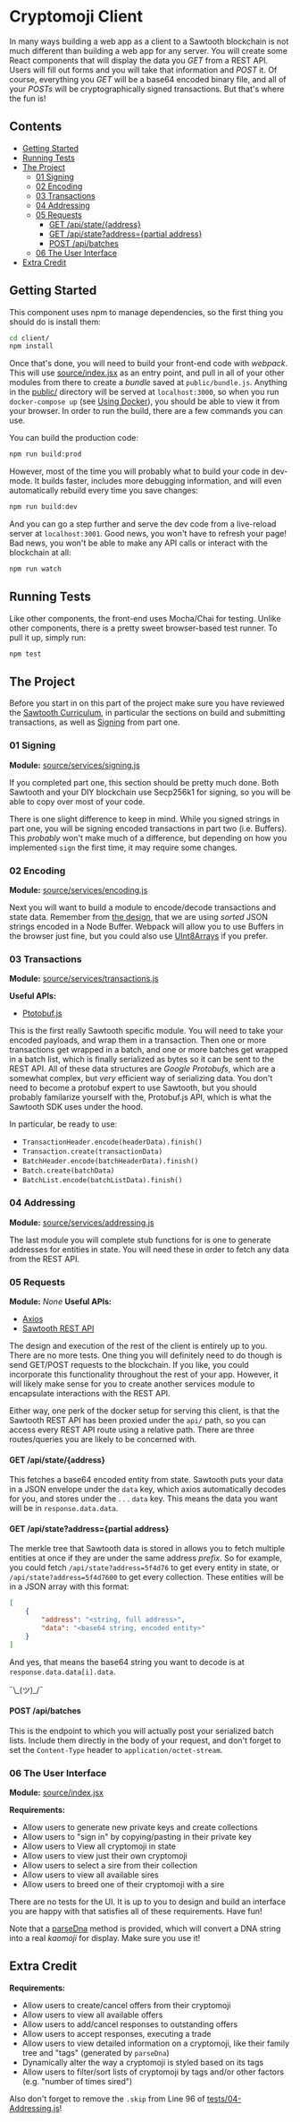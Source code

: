 # Cryptomoji Client

In many ways building a web app as a client to a Sawtooth blockchain is not
much different than building a web app for any server. You will create some
React components that will display the data you _GET_ from a REST API. Users
will fill out forms and you will take that information and _POST_ it. Of
course, everything you _GET_ will be a base64 encoded binary file, and all of
your _POSTs_ will be cryptographically signed transactions. But that's where
the fun is!

## Contents

- [Getting Started](#getting-started)
- [Running Tests](#running-tests)
- [The Project](#the-project)
    * [01 Signing](#01-signing)
    * [02 Encoding](#02-encoding)
    * [03 Transactions](#03-transactions)
    * [04 Addressing](#04-addressing)
    * [05 Requests](#05-requests)
        - [GET /api/state/{address}](#get-apistateaddress)
        - [GET /api/state?address={partial address}](#get-apistateaddresspartial-address)
        - [POST /api/batches](#post-apibatches)
    * [06 The User Interface](#06-the-user-interface)
- [Extra Credit](#extra-credit)

## Getting Started

This component uses npm to manage dependencies, so the first thing you should
do is install them:

```bash
cd client/
npm install
```

Once that's done, you will need to build your front-end code with _webpack_.
This will use [source/index.jsx](source/index.jsx) as an entry point, and pull
in all of your other modules from there to create a _bundle_ saved at
`public/bundle.js`. Anything in the [public/](public/) directory will be served
at `localhost:3000`, so when you run `docker-compose up` (see [Using
Docker](../README.md#using-docker)), you should be able to view it from your
browser. In order to run the build, there are a few commands you can use.

You can build the production code:

```bash
npm run build:prod
```

However, most of the time you will probably what to build your code in
dev-mode. It builds faster, includes more debugging information, and will even
automatically rebuild every time you save changes:

```bash
npm run build:dev
```

And you can go a step further and serve the dev code from a live-reload server
at `localhost:3001`. Good news, you won't have to refresh your page! Bad news,
you won't be able to make any API calls or interact with the blockchain at all:

```bash
npm run watch
```

## Running Tests

Like other components, the front-end uses Mocha/Chai for testing. Unlike other
components, there is a pretty sweet browser-based test runner. To pull it up,
simply run:

```bash
npm test
```

## The Project

Before you start in on this part of the project make sure you have reviewed the
[Sawtooth Curriculum](../README.md#the-curriculum), in particular the sections
on build and submitting transactions, as well as
[Signing](../../part-one/README.md#01-signing) from part one.

### 01 Signing

**Module:** [source/services/signing.js](source/services/signing.js)

If you completed part one, this section should be pretty much done. Both
Sawtooth and your DIY blockchain use Secp256k1 for signing, so you will be able
to copy over most of your code.

There is one slight difference to keep in mind. While you signed strings in
part one, you will be signing encoded transactions in part two (i.e. Buffers).
This _probably_ won't make much of a difference, but depending on how you
implemented `sign` the first time, it may require some changes.

### 02 Encoding

**Module:** [source/services/encoding.js](source/services/encoding.js)

Next you will want to build a module to encode/decode transactions and state
data. Remember from [the design](../README.md#encoding-data), that we are using
_sorted_ JSON strings encoded in a Node Buffer. Webpack will allow you to use
Buffers in the browser just fine, but you could also use
[UInt8Arrays](https://developer.mozilla.org/en-US/docs/Web/JavaScript/Reference/Global_Objects/Uint8Array)
if you prefer.

### 03 Transactions

**Module:** [source/services/transactions.js](source/services/transactions.js)

**Useful APIs:**
- [Ptotobuf.js](https://github.com/dcodeIO/ProtoBuf.js/#using-the-js-api)

This is the first really Sawtooth specific module. You will need to take your
encoded payloads, and wrap them in a transaction. Then one or more transactions
get wrapped in a batch, and one or more batches get wrapped in a batch list,
which is finally serialized as bytes so it can be sent to the REST API. All of
these data structures are _Google Protobufs_, which are a somewhat complex, but
_very_ efficient way of serializing data. You don't need to become a protobuf
expert to use Sawtooth, but you should probably familarize yourself with the,
Protobuf.js API, which is what the Sawtooth SDK uses under the hood.

In particular, be ready to use:

- `TransactionHeader.encode(headerData).finish()`
- `Transaction.create(transactionData)`
- `BatchHeader.encode(batchHeaderData).finish()`
- `Batch.create(batchData)`
- `BatchList.encode(batchListData).finish()`

### 04 Addressing

**Module:** [source/services/addressing.js](source/services/addressing.js)

The last module you will complete stub functions for is one to generate
addresses for entities in state. You will need these in order to fetch any data
from the REST API.

### 05 Requests

**Module:** _None_
**Useful APIs:**
- [Axios](https://github.com/axios/axios)
- [Sawtooth REST API](https://sawtooth.hyperledger.org/docs/core/releases/1.0/rest_api/endpoint_specs.html)

The design and execution of the rest of the client is entirely up to you. There
are no more tests. One thing you will definitely need to do though is send
GET/POST requests to the blockchain. If you like, you could incorporate this
functionality throughout the rest of your app. However, it will likely make
sense for you to create another services module to encapsulate interactions
with the REST API.

Either way, one perk of the docker setup for serving this client, is that the
Sawtooth REST API has been proxied under the `api/` path, so you can access
every REST API route using a relative path. There are three routes/queries you
are likely to be concerned with.

#### GET /api/state/{address}

This fetches a base64 encoded entity from state. Sawtooth puts your data in a
JSON envelope under the `data` key, which axios automatically decodes for you,
and stores under the . . . `data` key. This means the data you want will be
in `response.data.data`.

#### GET /api/state?address={partial address}

The merkle tree that Sawtooth data is stored in allows you to fetch multiple
entities at once if they are under the same address _prefix_. So for example,
you could fetch `/api/state?address=5f4d76` to get every entity in state, or
`/api/state?address=5f4d7600` to get every collection. These entities will be
in a JSON array with this format:

```json
[
    {
        "address": "<string, full address>",
        "data": "<base64 string, encoded entity>"
    }
]
```

And yes, that means the base64 string you want to decode is at
`response.data.data[i].data`.

¯\\\_(ツ)\_/¯

#### POST /api/batches

This is the endpoint to which you will actually post your serialized batch
lists. Include them directly in the body of your request, and don't forget to
set the `Content-Type` header to `application/octet-stream`.

### 06 The User Interface

**Module:** [source/index.jsx](source/index.jsx)

**Requirements:**
- Allow users to generate new private keys and create collections
- Allow users to "sign in" by copying/pasting in their private key
- Allow users to View all cryptomoji in state
- Allow users to view just their own cryptomoji
- Allow users to select a sire from their collection
- Allow users to view all available sires
- Allow users to breed one of their cryptomoji with a sire

There are no tests for the UI. It is up to you to design and build an interface
you are happy with that satisfies all of these requirements. Have fun!

Note that a [parseDna](source/services/parse_dna.js#L190) method is provided,
which will convert a DNA string into a real _kaomoji_ for display. Make sure
you use it!

## Extra Credit

**Requirements:**
- Allow users to create/cancel offers from their cryptomoji
- Allow users to view all available offers
- Allow users to add/cancel responses to outstanding offers
- Allow users to accept responses, executing a trade
- Allow users to view detailed information on a cryptomoji, like their family
  tree and "tags" (generated by `parseDna`)
- Dynamically alter the way a cryptomoji is styled based on its tags
- Allow users to filter/sort lists of cryptomoji by tags and/or other factors
  (e.g. "number of times sired")

Also don't forget to remove the `.skip` from Line 96 of
[tests/04-Addressing.js](tests/04-Addressing.js#L96)!
